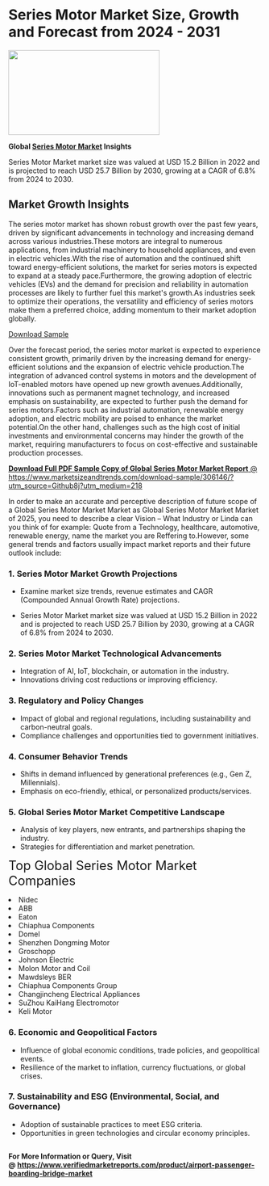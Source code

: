 <H1>Series Motor Market Size, Growth and Forecast from 2024 - 2031</H1><img class="aligncenter size-medium wp-image-584254" src="https://thirdeyenews.in/wp-content/uploads/2024/09/Global-Market-Research-300x168.jpeg" alt="" width="300" height="168" /><p><strong>Global&nbsp;<a href="https://www.marketsizeandtrends.com/download-sample/306146/?utm_source=Github8j?utm_medium=218">Series Motor Market</a> Insights</strong></p><p>Series Motor Market market size was valued at USD 15.2 Billion in 2022 and is projected to reach USD 25.7 Billion by 2030, growing at a CAGR of 6.8% from 2024 to 2030.</p><p><h2>Market Growth Insights</h2> <p>The series motor market has shown robust growth over the past few years, driven by significant advancements in technology and increasing demand across various industries.These motors are integral to numerous applications, from industrial machinery to household appliances, and even in electric vehicles.With the rise of automation and the continued shift toward energy-efficient solutions, the market for series motors is expected to expand at a steady pace.Furthermore, the growing adoption of electric vehicles (EVs) and the demand for precision and reliability in automation processes are likely to further fuel this market's growth.As industries seek to optimize their operations, the versatility and efficiency of series motors make them a preferred choice, adding momentum to their market adoption globally.</p> <p><a href="#">Download Sample</a></p> <p>Over the forecast period, the series motor market is expected to experience consistent growth, primarily driven by the increasing demand for energy-efficient solutions and the expansion of electric vehicle production.The integration of advanced control systems in motors and the development of IoT-enabled motors have opened up new growth avenues.Additionally, innovations such as permanent magnet technology, and increased emphasis on sustainability, are expected to further push the demand for series motors.Factors such as industrial automation, renewable energy adoption, and electric mobility are poised to enhance the market potential.On the other hand, challenges such as the high cost of initial investments and environmental concerns may hinder the growth of the market, requiring manufacturers to focus on cost-effective and sustainable production processes.</p> <p><a href="#"></p><p><span class=""><strong>Download Full PDF Sample Copy of Global Series Motor Market Report</strong> @ <a href="https://www.marketsizeandtrends.com/download-sample/306146/?utm_source=Github8j?utm_medium=218" target="_blank">https://www.marketsizeandtrends.com/download-sample/306146/?utm_source=Github8j?utm_medium=218</a></span></p><p>In order to make an accurate and perceptive description of future scope of a Global&nbsp;Series Motor Market Market as Global&nbsp;Series Motor Market Market of 2025, you need to describe a clear Vision &ndash; What Industry or Linda can you think of for example: Quote from a Technology, healthcare, automotive, renewable energy, name the market you are Reffering to.However, some general trends and factors usually impact market reports and their future outlook include:</p><h3>1.&nbsp;<strong>Series Motor Market Growth Projections</strong></h3><ul><li>Examine market size trends, revenue estimates and CAGR (Compounded Annual Growth Rate) projections.</li><li><p>Series Motor Market market size was valued at USD 15.2 Billion in 2022 and is projected to reach USD 25.7 Billion by 2030, growing at a CAGR of 6.8% from 2024 to 2030.</p></li></ul><h3>2.&nbsp;<strong>Series Motor Market Technological Advancements</strong></h3><ul><li>Integration of AI, IoT, blockchain, or automation in the industry.</li><li>Innovations driving cost reductions or improving efficiency.</li></ul><h3>3.&nbsp;<strong>Regulatory and Policy Changes</strong></h3><ul><li>Impact of global and regional regulations, including sustainability and carbon-neutral goals.</li><li>Compliance challenges and opportunities tied to government initiatives.</li></ul><h3>4.&nbsp;<strong>Consumer Behavior Trends</strong></h3><ul><li>Shifts in demand influenced by generational preferences (e.g., Gen Z, Millennials).</li><li>Emphasis on eco-friendly, ethical, or personalized products/services.</li></ul><h3>5.&nbsp;<strong>Global Series Motor Market Competitive Landscape</strong></h3><ul><li>Analysis of key players, new entrants, and partnerships shaping the industry.</li><li>Strategies for differentiation and market penetration.</li></ul><p data-pm-slice="1 1 []"><span style="color: inherit; font-family: inherit; font-size: 25px;">Top Global Series Motor Market Companies</span></p><div class="" data-test-id=""><p><li>Nidec</li><li> ABB</li><li> Eaton</li><li> Chiaphua Components</li><li> Domel</li><li> Shenzhen Dongming Motor</li><li> Groschopp</li><li> Johnson Electric</li><li> Molon Motor and Coil</li><li> Mawdsleys BER</li><li> Chiaphua Components Group</li><li> Changjincheng Electrical Appliances</li><li> SuZhou KaiHang Electromotor</li><li> Keli Motor</li></p></div><h3>6.&nbsp;<strong>Economic and Geopolitical Factors</strong></h3><ul><li>Influence of global economic conditions, trade policies, and geopolitical events.</li><li>Resilience of the market to inflation, currency fluctuations, or global crises.</li></ul><h3>7.&nbsp;<strong>Sustainability and ESG (Environmental, Social, and Governance)</strong></h3><ul><li>Adoption of sustainable practices to meet ESG criteria.</li><li>Opportunities in green technologies and circular economy principles.</li></ul><h2><strong style="font-size: 14px;">For More Information or Query, Visit @&nbsp;</strong><a style="background-color: #ffffff; font-size: 14px;" href="https://www.marketsizeandtrends.com/report/series-motor-market/" target="_blank">https://www.verifiedmarketreports.com/product/airport-passenger-boarding-bridge-market</a></h2>
